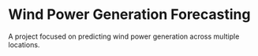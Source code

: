 # Wind Power Generation Forecasting

A project focused on predicting wind power generation across multiple locations.